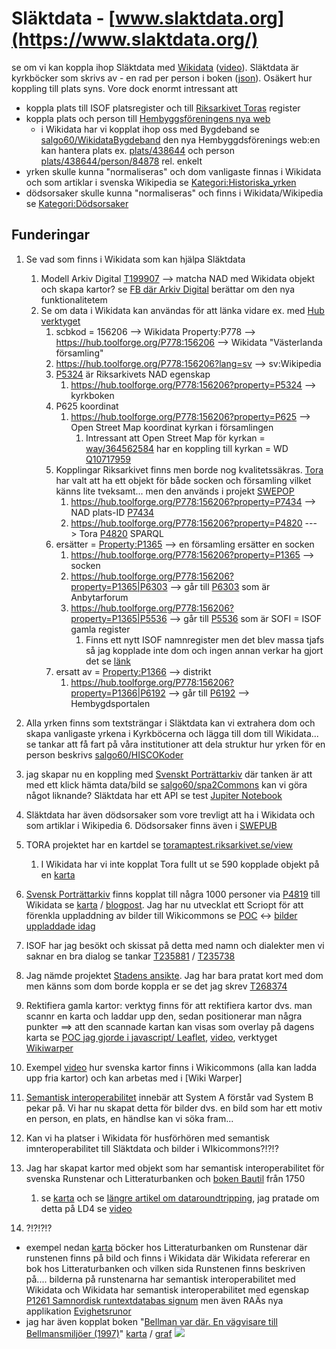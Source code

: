 # Släktdata - [www.slaktdata.org](https://www.slaktdata.org/)
se om vi kan koppla ihop Släktdata med [Wikidata](https://www.wikidata.org) ([video](https://www.youtube.com/watch?v=m_9_23jXPoE)). Släktdata är kyrkböcker som skrivs av - en rad per person i boken ([json](
https://www.slaktdata.org/?p=getregbyid&sldid=156206_F7_710)). Osäkert hur koppling till plats syns. Vore dock enormt intressant att 
* koppla plats till ISOF platsregister och till [Riksarkivet Toras](https://riksarkivet.se/tora) register
* koppla plats och person till [Hembyggsföreningens nya web](https://www.hembygd.se/shf/plats/1442)
  * i Wikidata har vi kopplat ihop oss med Bygdeband se [salgo60/WikidataBygdeband](https://github.com/salgo60/WikidataBygdeband) den nya Hembyggdsförenings web:en kan hantera plats ex. [plats/438644](https://www.hembygd.se/hallasockenforening/plats/438644) och person [plats/438644/person/84878](https://www.hembygd.se/hallasockenforening/plats/438644/person/84878) rel. enkelt 
* yrken skulle kunna "normaliseras" och dom vanligaste finnas i Wikidata och som artiklar i svenska Wikipedia se [Kategori:Historiska_yrken](https://sv.wikipedia.org/wiki/Kategori:Historiska_yrken)
* dödsorsaker skulle kunna "normaliseras" och finns i Wikidata/Wikipedia se [Kategori:Dödsorsaker](https://sv.wikipedia.org/wiki/Kategori:D%C3%B6dsorsaker) 

## Funderingar
1. Se vad som finns i Wikidata som kan hjälpa Släktdata
     1. Modell Arkiv Digital [T199907](https://phabricator.wikimedia.org/T199907) --> matcha NAD med Wikidata objekt och skapa kartor? se [FB där Arkiv Digital](https://www.facebook.com/arkivdigital/posts/3000089753350216) berättar om den nya funktionalitetem
     1. Se om data i Wikidata kan användas för att länka vidare ex. med [Hub verktyget](https://hub.toolforge.org/)
        1. scbkod = 156206 --> Wikidata Property:P778 --> https://hub.toolforge.org/P778:156206 --> Wikidata "Västerlanda församling"
        2. https://hub.toolforge.org/P778:156206?lang=sv --> sv:Wikipedia
        3. [P5324](https://www.wikidata.org/wiki/Property:P5324) är Riksarkivets NAD egenskap
            1. https://hub.toolforge.org/P778:156206?property=P5324  --> kyrkboken
        2. P625 koordinat
            1. https://hub.toolforge.org/P778:156206?property=P625 --> Open Street Map koordinat kyrkan i församlingen
               1. Intressant att Open Street Map för kyrkan = [way/364562584](https://www.openstreetmap.org/way/364562584) har en koppling till kyrkan = WD [Q10717959](https://www.wikidata.org/wiki/Q10717959)
        1. Kopplingar Riksarkivet finns men borde nog kvalitetssäkras. [Tora](https://riksarkivet.se/tora) har valt att ha ett objekt för både socken och församling vilket känns lite tveksamt... men den används i projekt [SWEPOP](https://swedpop.se/data-description/)
            1. https://hub.toolforge.org/P778:156206?property=P7434 --> NAD plats-ID [P7434](https://www.wikidata.org/wiki/Property:P7434)
            2. https://hub.toolforge.org/P778:156206?property=P4820 ---> Tora [P4820](https://www.wikidata.org/wiki/Property:P4820) SPARQL      
        3. ersätter = [Property:P1365](https://www.wikidata.org/wiki/Property:P1365) --> en församling ersätter en socken
            1. https://hub.toolforge.org/P778:156206?property=P1365 --> socken
            2. https://hub.toolforge.org/P778:156206?property=P1365|P6303  --> går till [P6303](https://www.wikidata.org/wiki/Property:P6303) som är Anbytarforum
            3. https://hub.toolforge.org/P778:156206?property=P1365|P5536  --> går till [P5536](https://www.wikidata.org/wiki/Property:P5536) som är SOFI = ISOF gamla register
                1. Finns ett nytt ISOF namnregister men det blev massa tjafs så jag kopplade inte dom och ingen annan verkar ha gjort det se [länk](https://www.wikidata.org/wiki/Wikidata:Property_proposal/Place#ISOF_Place_(en)_%E2%80%93_(V%C3%A4nligen_%C3%B6vers%C3%A4tt_detta_till_svenska.))
        4. ersatt av = [Property:P1366](https://www.wikidata.org/wiki/Property:P1366) --> distrikt
            1. https://hub.toolforge.org/P778:156206?property=P1366|P6192 --> går till [P6192](https://www.wikidata.org/wiki/Property:P6192) --> Hembygdsportalen

3. Alla yrken finns som textsträngar i Släktdata kan vi extrahera dom och skapa vanligaste yrkena i Kyrkböcerna och lägga till dom till Wikidata... se tankar att få fart på våra institutioner att dela struktur hur yrken för en person beskrivs [salgo60/HISCOKoder](https://github.com/salgo60/HISCOKoder)
4. jag skapar nu en koppling med [Svenskt Porträttarkiv](https://portrattarkiv.se/about) där tanken är att med ett klick hämta data/bild se [salgo60/spa2Commons](https://github.com/salgo60/spa2Commons) kan vi göra något liknande? Släktdata har ett API se test [Jupiter Notebook](https://github.com/salgo60/slaktdata/blob/main/Jupyter/Slaktdata.ipynb)
5. Släktdata har även dödsorsaker som vore trevligt att ha i Wikidata och som artiklar i Wikipedia
   6. Dödsorsaker finns även i [SWEPUB](https://swedpop.se/wp-content/uploads/2021/07/Principles-of-Coding-Cause-of-Death.pdf)  
7. TORA projektet har en kartdel se [toramaptest.riksarkivet.se/view](http://toramaptest.riksarkivet.se/view) 
    1. I Wikidata har vi inte kopplat Tora fullt ut se 590 kopplade objekt på en [karta](http://tinyurl.com/y88mgl2k) 
8. [Svensk Porträttarkiv](https://portrattarkiv.se/about) finns kopplat till några 1000 personer via [P4819](https://www.wikidata.org/wiki/Property:P4819) till Wikidata se [karta](https://query.wikidata.org/embed.html#%23%20Query%20Find%20in%20WikiData%20people%20with%20Svenskt%20Portr%C3%A4ttArkiv%20%0A%23%20Show%20Wikitree%20ID%2C%20Find%20A%20Grave%20ID%20and%20if%20picture%20of%20the%20grave%20exist%0A%23%20version%202%20Google%20map%20link%0A%23defaultView%3AMap%0Aselect%20distinct%20%20%28Sample%28%3FSPA%29%20AS%20%3FSPA%29%20%3Farticle%20%3Fperson%20%3FpersonLabel%20%20%3FpersonDescription%20%20%28Sample%28%3Fpic%29%20as%20%3Fpic%29%20%3Fcoord%20%3Fcoord2%20%3Fcoord3%20%3FSBL%20%3FGeni%20%7B%0A%7B%0A%20%20%20%3Fperson%20wdt%3AP4819%20%3FSPAID%09%09%09%09%09%09%23%20Svenskt%20Portr%C3%A4ttarkiv%0A%20%20%20OPTIONAL%7B%3Fperson%20wdt%3AP3217%20%3FSBLID%7D%20.%09%09%20%20%20%20%23%20SBL%0A%20%20%20OPTIONAL%7B%3Fperson%20wdt%3AP2600%20%3FGeniID%7D%20.%20%20%20%20%20%20%20%20%23%20Geni%0A%20%0A%20%20%20OPTIONAL%7B%20%3Fperson%20wdt%3AP18%20%3Fpic%20.%7D%20%09%09%09%09%09%23%20If%20we%20have%20an%20illustration%0A%20%20%20OPTIONAL%7B%20%3Fperson%20wdt%3AP1442%20%3FpicGrave%20.%7D%20%09%09%09%23%20If%20we%20have%20a%20picture%20of%20the%20grave%0A%20%20%20BIND%20%28URI%28CONCAT%28%22https%3A%2F%2Fsok.riksarkivet.se%2Fsbl%2FPresentation.aspx%3Fid%3D%22%2C%3FSBLID%29%29%20AS%20%3FSBL%29%0A%20%20%20BIND%20%28URI%28CONCAT%28%22https%3A%2F%2Fportrattarkiv.se%2Fdetails%2F%22%2C%3FSPAID%29%29%20AS%20%3FSPA%29%0A%20%20%20OPTIONAL%20%7B%20%20%3Fperson%20wdt%3AP19%20%3Floc%20.%20%09%09%09%23%20P19%20Place%20of%20Birth%0A%20%20%20%20%3Floc%20wdt%3AP625%20%3Fcoord%20%7D%20.%20%20%20%20%09%09%09%09%23%20Get%20coordinates%20from%20Place%20of%20Birth%0A%20%20%20OPTIONAL%20%7B%20%20%3Fperson%20wdt%3AP20%20%3Floc2%20.%20%09%09%09%23%20P19%20Place%20of%20Death%0A%20%20%20%20%3Floc2%20wdt%3AP625%20%3Fcoord2%20%7D%20.%20%20%20%20%09%09%09%09%23%20Get%20coordinates%20from%20Place%20of%20Death%0A%20%20%20OPTIONAL%20%7B%20%20%3Fperson%20wdt%3AP119%20%3Floc3%20.%20%09%09%09%23%20P19%20Place%20of%20Burial%0A%20%20%20%20%3Floc3%20wdt%3AP625%20%3Fcoord3%20%7D%20.%20%20%20%20%09%09%09%09%23%20Get%20coordinates%20from%20Place%20of%20Burial%0A%0A%20%20%20BIND%20%28URI%28CONCAT%28%22https%3A%2F%2Fwww.geni.com%2Fpeople%2F%22%2C%3FGeniID%29%29%20AS%20%3FGeni%29%0A%0A%20%20%20OPTIONAL%20%7B%0A%20%20%20%20%20%20%3Farticle%20schema%3Aabout%20%3Fperson%20.%0A%20%20%20%20%20%20%3Farticle%20schema%3AinLanguage%20%22sv%22%20.%0A%20%20%20%20%20%20%3Farticle%20schema%3AisPartOf%20%3Chttps%3A%2F%2Fsv.wikipedia.org%2F%3E%20.%0A%20%20%20%20%7D%0A%20%20%20OPTIONAL%20%7B%0A%20%20%20%20%20%20%3Farticle%20schema%3Aabout%20%3Fperson%20.%0A%20%20%20%20%20%20%3Farticle%20schema%3AinLanguage%20%22en%22%20.%0A%20%20%20%20%20%20%3Farticle%20schema%3AisPartOf%20%3Chttps%3A%2F%2Fsv.wikipedia.org%2F%3E%20.%0A%20%20%20%20%7D%0A%0A%20%20%20OPTIONAL%20%7B%20%3Fperson%20wdt%3AP106%20%3Fgroup%20.%7D%20%09%09%09%23%20Occupation%20in%20Layer%0A%0A%7D%20%20%20%0A%20%20SERVICE%20wikibase%3Alabel%20%7B%20bd%3AserviceParam%20wikibase%3Alanguage%20%22sv%22%2C%22en%22%7D%0A%20%7D%0Agroup%20by%20%3Farticle%20%3Fperson%20%3FpersonLabel%20%20%3FpersonDescription%20%3Fcoord%20%3Fcoord2%20%3Fcoord3%20%3FSBL%20%3FGeni%0AOrder%20by%20%3FpersonLabel) / [blogpost](http://minancestry.blogspot.com/2018/02/svenskt-portrattarkiv_10.html). Jag har nu utvecklat ett Scriopt för att förenkla uppladdning av bilder till Wikicommons se [POC](https://github.com/salgo60/spa2Commons) <-> [bilder uppladdade idag](https://commons.wikimedia.org/w/index.php?title=Special:Search&limit=500&offset=0&ns0=1&ns6=1&ns12=1&ns14=1&ns100=1&ns106=1&search=haswbstatement%3AP4819)
9. ISOF har jag besökt och skissat på detta med namn och dialekter men vi saknar en bra dialog se tankar [T235881](https://phabricator.wikimedia.org/T235881) / [T235738](https://phabricator.wikimedia.org/T235738)
09. Jag nämde projektet [Stadens ansikte](https://stockholmia.stockholm.se/forskning/projekt/stadens-ansikten/?fbclid=IwAR3IPyyBwZa2mQKvrsJ5WQpzcGXvFIPREiCUtTdqJL9cJNDLdf5wtwCKvlY). Jag har bara pratat kort med dom men känns som dom borde koppla er se det jag skrev [T268374](https://phabricator.wikimedia.org/T268374)
10. Rektifiera gamla kartor: verktyg finns för att rektifiera kartor dvs. man scannr en karta och laddar upp den, sedan positionerar man några punkter ==> att den scannade kartan kan visas som overlay på dagens karta se [POC jag gjorde i javascript/ Leaflet](https://jsfiddle.net/salgo60/0L3ofn9h/show), [video](https://www.youtube.com/watch?v=BWq_j6NWOic), verktyget [Wikiwarper](https://warper.wmflabs.org/maps/3042#Preview_tab)
   1. Exempel [video](https://youtu.be/yGBVPw36oAw) hur svenska kartor finns i Wikicommons (alla kan ladda upp fria kartor) och kan arbetas med i [Wiki Warper] 
12. [Semantisk interoperabilitet](https://en.wikipedia.org/wiki/Semantic_interoperability) innebär att System A förstår vad System B pekar på. Vi har nu skapat detta för bilder dvs. en bild som har ett motiv en person, en plats, en händlse kan vi söka fram...
   1. Kan vi ha platser i Wikidata för husförhören med semantisk imnteroperabilitet till Släktdata och bilder i WIkicommons?!?!?
   2. Jag har skapat kartor med objekt som har semantisk interoperabilitet för svenska Runstenar och Litteraturbanken och [boken Bautil](https://sv.wikipedia.org/wiki/Bautil) från 1750
       1. se [karta](https://w.wiki/3Fz9) och se [längre artikel om dataroundtripping](https://meta.wikimedia.org/wiki/Structured_data_for_GLAM-Wiki/Roundtripping/KMB), jag pratade om detta på LD4 se [video](https://www.youtube.com/watch?v=GeDXzInR_mA)      
14. ?!?!?!?    

* exempel nedan [karta](https://w.wiki/3Fz9) böcker hos Litteraturbanken om Runstenar där runstenen finns på bild och finns i Wikidata där Wikidata refererar en bok hos Litteraturbanken och vilken sida Runstenen finns beskriven på.... bilderna på runstenarna har semantisk interoperabilitet med Wikidata och Wikidata har semantisk interoperabilitet med egenskap [P1261 Samnordisk runtextdatabas signum](https://www.wikidata.org/wiki/Property:P1261) men även RAÄs nya applikation
[Evighetsrunor](https://www.raa.se/kulturarv/runor-och-runstenar/projekt-om-runor/projektet-evighetsrunor/)
* jag har även kopplat boken "[Bellman var där. En vägvisare till Bellmansmiljöer (1997)](https://litteraturbanken.se/f%C3%B6rfattare/Anders%C3%A9nML/titlar/BellmanVarD%C3%A4r/sida/3/faksimil?om-boken)" [karta](https://w.wiki/mYA) / [graf](https://w.wiki/mYV)
![](https://upload.wikimedia.org/wikipedia/commons/thumb/f/fe/Swedish_Literature_Bank_runes.png/1600px-Swedish_Literature_Bank_runes.png)

